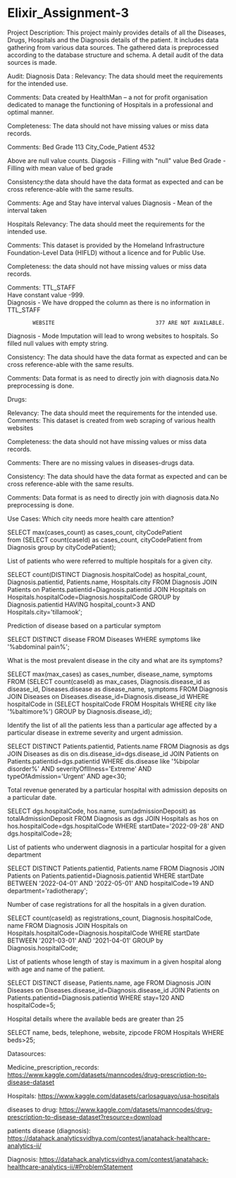 # Elixir_Assignment-3

Project Description:
This project mainly provides details of all the Diseases, Drugs, Hospitals and the Diagnosis details of the patient. It includes data gathering from various data sources. The gathered data is preprocessed according to the database structure and schema. A detail audit of the data sources is made.

Audit:
Diagnosis Data :
Relevancy: The data should meet the requirements for the intended use.

Comments: Data created by HealthMan – a not for profit organisation dedicated to manage the 
functioning of Hospitals in a professional and optimal manner.

Completeness: The data should not have missing values or miss data records.

Comments: 
        Bed Grade                            	 113
        City_Code_Patient                    4532
   
Above are null value counts. 
Diagosis - Filling with "null" value 
Bed Grade - Filling with mean value of bed grade 
                
Consistency:the data should have the data format as expected and can be cross reference-able with the same results.
    
Comments:
 Age and Stay have interval values
 Diagnosis - Mean of the interval taken

Hospitals
Relevancy: The data should meet the requirements for the intended use.

Comments: This dataset is provided by the Homeland Infrastructure Foundation-Level Data (HIFLD)             without a licence and for Public Use.

Completeness: the data should not have missing values or miss data records.
 
Comments: 
        	  TTL_STAFF                              
            Have constant value -999.        
            Diagnosis - We have dropped the column as there is no information in TTL_STAFF
                
            WEBSITE                                377 ARE NOT AVAILABLE. 
Diagnosis - Mode Imputation will lead to wrong websites to hospitals. So filled null values with empty string.

Consistency: The data should have the data format as expected and can be cross reference-able with the same results.
 
Comments:
           Data format is as need to directly join with diagnosis data.No preprocessing is done.

Drugs:

Relevancy: The data should meet the requirements for the intended use.
Comments:
         	This dataset is created from web scraping of various health websites 

Completeness: the data should not have missing values or miss data records.

Comments: 
            There are no missing values in diseases-drugs data. 

 Consistency: The data should have the data format as expected and can be cross reference-able with the same results.

Comments: Data format is as need to directly join with diagnosis data.No preprocessing is done.


Use Cases:
Which city needs more health care attention?

SELECT max(cases_count) as cases_count, cityCodePatient  
from (SELECT count(caseId) as cases_count, cityCodePatient from Diagnosis group by cityCodePatient);

List of patients who were referred to multiple hospitals for a given city.

SELECT count(DISTINCT Diagnosis.hospitalCode) as hospital_count, Diagnosis.patientid, Patients.name, Hospitals.city FROM Diagnosis JOIN Patients on Patients.patientid=Diagnosis.patientid 
JOIN Hospitals on Hospitals.hospitalCode=Diagnosis.hospitalCode
GROUP by Diagnosis.patientid HAVING hospital_count>3 AND Hospitals.city='tillamook';

Prediction of disease based on a particular symptom

SELECT DISTINCT disease FROM Diseases WHERE symptoms like '%abdominal pain%';

What is the most prevalent disease in the city and what are its symptoms?

SELECT max(max_cases) as cases_number, disease_name, symptoms
FROM (SELECT count(caseId) as max_cases, Diagnosis.disease_id as disease_id, Diseases.disease as disease_name, symptoms
FROM Diagnosis JOIN Diseases on Diseases.disease_id=Diagnosis.disease_id
WHERE hospitalCode in (SELECT hospitalCode FROM Hospitals WHERE city like '%baltimore%') GROUP by Diagnosis.disease_id);

Identify the list of all the patients less than a particular age affected by a particular disease in extreme severity and urgent admission.

SELECT DISTINCT Patients.patientid, Patients.name FROM Diagnosis as dgs JOIN Diseases as dis on dis.disease_id=dgs.disease_id 
JOIN Patients on Patients.patientid=dgs.patientid WHERE dis.disease like '%bipolar disorder%' AND severityOfIllness='Extreme' AND typeOfAdmission='Urgent' AND age<30;

Total revenue generated by a particular hospital with admission deposits on a particular date.

SELECT dgs.hospitalCode, hos.name, sum(admissionDeposit) as totalAdmissionDeposit FROM Diagnosis as dgs JOIN Hospitals as hos on hos.hospitalCode=dgs.hospitalCode WHERE startDate='2022-09-28' AND dgs.hospitalCode=28;

List of patients who underwent diagnosis in a particular hospital for a given department 

SELECT DISTINCT Patients.patientid, Patients.name FROM Diagnosis JOIN Patients on Patients.patientid=Diagnosis.patientid
WHERE startDate BETWEEN '2022-04-01' AND '2022-05-01' AND hospitalCode=19 AND department='radiotherapy';

Number of case registrations for all the hospitals in a given duration.

SELECT count(caseId) as registrations_count, Diagnosis.hospitalCode, name FROM Diagnosis JOIN Hospitals on Hospitals.hospitalCode=Diagnosis.hospitalCode WHERE startDate BETWEEN '2021-03-01' AND '2021-04-01' GROUP by Diagnosis.hospitalCode;

List of patients whose length of stay is maximum in a given hospital along with age and name of the patient.

SELECT DISTINCT disease, Patients.name, age FROM Diagnosis JOIN Diseases on Diseases.disease_id=Diagnosis.disease_id 
JOIN Patients on Patients.patientid=Diagnosis.patientid WHERE stay=120 AND hospitalCode=5;

Hospital details where the available beds are greater than 25

SELECT name, beds, telephone, website, zipcode FROM Hospitals WHERE beds>25;


Datasources:

Medicine_prescription_records:
https://www.kaggle.com/datasets/manncodes/drug-prescription-to-disease-dataset

Hospitals:
https://www.kaggle.com/datasets/carlosaguayo/usa-hospitals

diseases to drug:
https://www.kaggle.com/datasets/manncodes/drug-prescription-to-disease-dataset?resource=download

patients disease (diagnosis):
https://datahack.analyticsvidhya.com/contest/janatahack-healthcare-analytics-ii/

Diagnosis:
https://datahack.analyticsvidhya.com/contest/janatahack-healthcare-analytics-ii/#ProblemStatement
